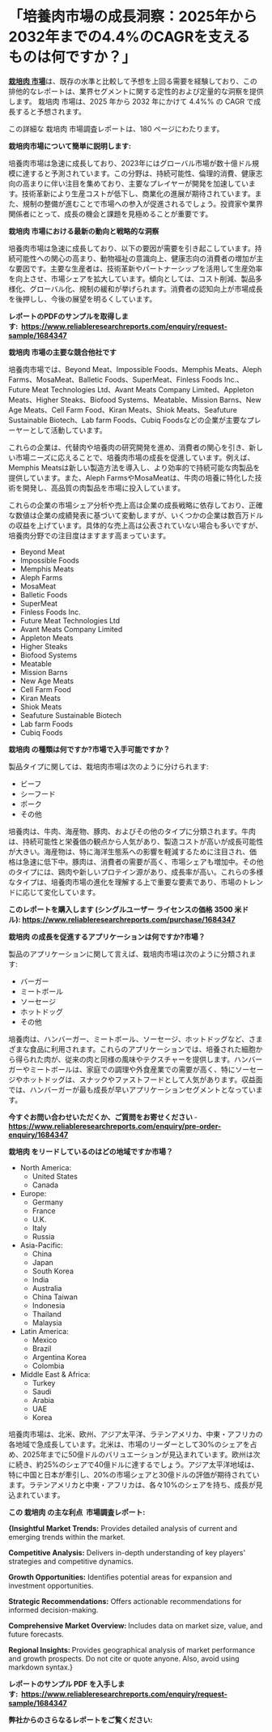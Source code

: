 <p><h1>「培養肉市場の成長洞察：2025年から2032年までの4.4%のCAGRを支えるものは何ですか？」</h1></p><p data-sourcepos="1:1-1:157"><strong><a href="https://www.reliableresearchreports.com/cultivated-meat-r1684347?utm_campaign=110&utm_medium=36&utm_source=Github&utm_content=ia&utm_term=16042025&utm_id=cultivated-meat">栽培肉 市場</a></strong>は、既存の水準と比較して予想を上回る需要を経験しており、この排他的なレポートは、業界セグメントに関する定性的および定量的な洞察を提供します。 栽培肉 市場は、2025 年から 2032 年にかけて 4.4%% の CAGR で成長すると予想されます。</p>
<p data-sourcepos="3:1-3:50">この詳細な 栽培肉 市場調査レポートは、180 ページにわたります。</p>
<p><strong>栽培肉市場について簡単に説明します:</strong></p>
<p><p>培養肉市場は急速に成長しており、2023年にはグローバル市場が数十億ドル規模に達すると予測されています。この分野は、持続可能性、倫理的消費、健康志向の高まりに伴い注目を集めており、主要なプレイヤーが開発を加速しています。技術革新により生産コストが低下し、商業化の進展が期待されています。また、規制の整備が進むことで市場への参入が促進されるでしょう。投資家や業界関係者にとって、成長の機会と課題を見極めることが重要です。</p></p>
<p><strong>栽培肉 市場における最新の動向と戦略的な洞察</strong></p>
<p><p>培養肉市場は急速に成長しており、以下の要因が需要を引き起こしています。持続可能性への関心の高まり、動物福祉の意識向上、健康志向の消費者の増加が主な要因です。主要な生産者は、技術革新やパートナーシップを活用して生産効率を向上させ、市場シェアを拡大しています。傾向としては、コスト削減、製品多様化、グローバル化、規制の緩和が挙げられます。消費者の認知向上が市場成長を後押しし、今後の展望を明るくしています。</p></p>
<p><strong>レポートのPDFのサンプルを取得します</strong><strong>:&nbsp;&nbsp;<a href="https://www.reliableresearchreports.com/enquiry/request-sample/1684347?utm_campaign=110&utm_medium=36&utm_source=Github&utm_content=ia&utm_term=16042025&utm_id=cultivated-meat">https://www.reliableresearchreports.com/enquiry/request-sample/1684347</a></strong></p>
<p><strong>栽培肉 市場の主要な競合他社です</strong></p>
<p><p>培養肉市場では、Beyond Meat、Impossible Foods、Memphis Meats、Aleph Farms、MosaMeat、Balletic Foods、SuperMeat、Finless Foods Inc.、Future Meat Technologies Ltd、Avant Meats Company Limited、Appleton Meats、Higher Steaks、Biofood Systems、Meatable、Mission Barns、New Age Meats、Cell Farm Food、Kiran Meats、Shiok Meats、Seafuture Sustainable Biotech、Lab farm Foods、Cubiq Foodsなどの企業が主要なプレーヤーとして活動しています。</p><p>これらの企業は、代替肉や培養肉の研究開発を進め、消費者の関心を引き、新しい市場ニーズに応えることで、培養肉市場の成長を促進しています。例えば、Memphis Meatsは新しい製造方法を導入し、より効率的で持続可能な肉製品を提供しています。また、Aleph FarmsやMosaMeatは、牛肉の培養に特化した技術を開発し、高品質の肉製品を市場に投入しています。</p><p>これらの企業の市場シェア分析や売上高は企業の成長戦略に依存しており、正確な数値は企業の成績発表に基づいて変動しますが、いくつかの企業は数百万ドルの収益を上げています。具体的な売上高は公表されていない場合も多いですが、培養肉分野での注目度はますます高まっています。</p></p>
<p><ul><li>Beyond Meat</li><li>Impossible Foods</li><li>Memphis Meats</li><li>Aleph Farms</li><li>MosaMeat</li><li>Balletic Foods</li><li>SuperMeat</li><li>Finless Foods Inc.</li><li>Future Meat Technologies Ltd</li><li>Avant Meats Company Limited</li><li>Appleton Meats</li><li>Higher Steaks</li><li>Biofood Systems</li><li>Meatable</li><li>Mission Barns</li><li>New Age Meats</li><li>Cell Farm Food</li><li>Kiran Meats</li><li>Shiok Meats</li><li>Seafuture Sustainable Biotech</li><li>Lab farm Foods</li><li>Cubiq Foods</li></ul></p>
<p><strong>栽培肉 の種類は何ですか?市場で入手可能ですか？</strong></p>
<p>製品タイプに関しては、栽培肉市場は次のように分けられます:</p>
<p><ul><li>ビーフ</li><li>シーフード</li><li>ポーク</li><li>その他</li></ul></p>
<p><p>培養肉は、牛肉、海産物、豚肉、およびその他のタイプに分類されます。牛肉は、持続可能性と栄養価の観点から人気があり、製造コストが高いが成長可能性が大きい。海産物は、特に海洋生態系への影響を軽減するために注目され、価格は急速に低下中。豚肉は、消費者の需要が高く、市場シェアも増加中。その他のタイプには、鶏肉や新しいプロテイン源があり、成長率が高い。これらの多様なタイプは、培養肉市場の進化を理解する上で重要な要素であり、市場のトレンドに応じて変化しています。</p></p>
<p><strong>このレポートを購入します (シングルユーザー ライセンスの価格 3500 米ドル):&nbsp;<a href="https://www.reliableresearchreports.com/purchase/1684347?utm_campaign=110&utm_medium=36&utm_source=Github&utm_content=ia&utm_term=16042025&utm_id=cultivated-meat">https://www.reliableresearchreports.com/purchase/1684347</a></strong></p>
<p><strong>栽培肉 の成長を促進するアプリケーションは何ですか?市場？</strong></p>
<p>製品のアプリケーションに関して言えば、栽培肉市場は次のように分類されます:</p>
<p><ul><li>バーガー</li><li>ミートボール</li><li>ソーセージ</li><li>ホットドッグ</li><li>その他</li></ul></p>
<p><p>培養肉は、ハンバーガー、ミートボール、ソーセージ、ホットドッグなど、さまざまな食品に利用されます。これらのアプリケーションでは、培養された細胞から得られた肉が、従来の肉と同様の風味やテクスチャーを提供します。ハンバーガーやミートボールは、家庭での調理や外食産業での需要が高く、特にソーセージやホットドッグは、スナックやファストフードとして人気があります。収益面では、ハンバーガーが最も成長が早いアプリケーションセグメントとなっています。</p></p>
<p><strong>今すぐお問い合わせいただくか、ご質問をお寄せください</strong><strong>&nbsp;</strong>-<strong><a href="https://www.reliableresearchreports.com/enquiry/pre-order-enquiry/1684347?utm_campaign=110&utm_medium=36&utm_source=Github&utm_content=ia&utm_term=16042025&utm_id=cultivated-meat">https://www.reliableresearchreports.com/enquiry/pre-order-enquiry/1684347</a></strong></p>
<p><strong>栽培肉 をリードしているのはどの地域ですか市場？</strong></p>
<p><ul>
    <li>
        North America:
        <ul>
            <li>United States</li>
            <li>Canada</li>
        </ul>
    </li>
    <li>
        Europe:
        <ul>
            <li>Germany</li>
            <li>France</li>
            <li>U.K.</li>
            <li>Italy</li>
            <li>Russia</li>
        </ul>
    </li>
    <li>
        Asia-Pacific:
        <ul>
            <li>China</li>
            <li>Japan</li>
            <li>South Korea</li>
            <li>India</li>
            <li>Australia</li>
            <li>China Taiwan</li>
            <li>Indonesia</li>
            <li>Thailand</li>
            <li>Malaysia</li>
        </ul>
    </li>
    <li>
        Latin America:
        <ul>
            <li>Mexico</li>
            <li>Brazil</li>
            <li>Argentina Korea</li>
            <li>Colombia</li>
        </ul>
    </li>
    <li>
        Middle East & Africa:
        <ul>
            <li>Turkey</li>
            <li>Saudi</li>
            <li>Arabia</li>
            <li>UAE</li>
            <li>Korea</li>
        </ul>
    </li>
    </ul></p>
<p><p>培養肉市場は、北米、欧州、アジア太平洋、ラテンアメリカ、中東・アフリカの各地域で急成長しています。北米は、市場のリーダーとして30%のシェアを占め、2025年までに50億ドルのバリュエーションが見込まれています。欧州は次に続き、約25%のシェアで40億ドルに達するでしょう。アジア太平洋地域は、特に中国と日本が牽引し、20%の市場シェアと30億ドルの評価が期待されています。ラテンアメリカと中東・アフリカは、各々10%のシェアを持ち、成長が見込まれています。</p></p>
<p><strong>この 栽培肉 の主な利点&nbsp; 市場調査レポート:</strong></p>
<p><strong>{Insightful Market Trends:</strong> Provides detailed analysis of current and emerging trends within the market.</p>
<p><strong>Competitive Analysis:</strong> Delivers in-depth understanding of key players' strategies and competitive dynamics.</p>
<p><strong>Growth Opportunities:</strong> Identifies potential areas for expansion and investment opportunities.</p>
<p><strong>Strategic Recommendations:</strong> Offers actionable recommendations for informed decision-making.</p>
<p><strong>Comprehensive Market Overview: </strong>Includes data on market size, value, and future forecasts.</p>
<p><strong>Regional Insights: </strong>Provides geographical analysis of market performance and growth prospects. Do not cite or quote anyone. Also, avoid using markdown syntax.}</p>
<p><strong>レポートのサンプル PDF を入手します:&nbsp;</strong><strong>&nbsp;<a href="https://www.reliableresearchreports.com/enquiry/request-sample/1684347?utm_campaign=110&utm_medium=36&utm_source=Github&utm_content=ia&utm_term=16042025&utm_id=cultivated-meat">https://www.reliableresearchreports.com/enquiry/request-sample/1684347</a></strong></p>
<p></p>
<p></p>
<p></p>
<p></p>
<p><strong>弊社からのさらなるレポートをご覧ください:</strong></p>
<p><strong><p></p><p></p><p></p></strong></p>